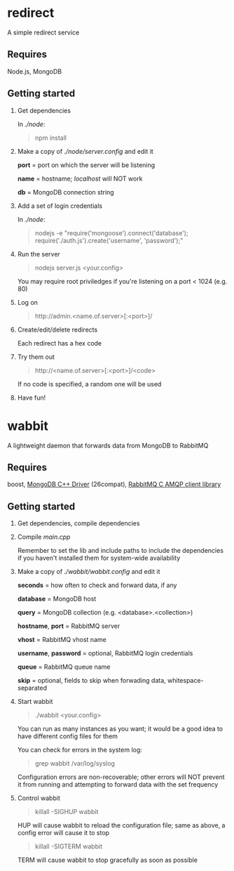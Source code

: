 redirect
========

A simple redirect service

Requires
--------

Node.js, MongoDB

Getting started
---------------

1. Get dependencies

    In  _./node_:
    > npm install

2. Make a copy of _./node/server.config_ and edit it

    __port__ = port on which the server will be listening
    
    __name__ = hostname; _localhost_ will NOT work
    
    __db__   = MongoDB connection string 

3. Add a set of login credentials

    In  _./node_:
    > nodejs -e "require('mongoose').connect('database'); require('./auth.js').create('username', 'password');"
    
4. Run the server
    > nodejs server.js \<your.config\>

    You may require root priviledges if you're listening on a port < 1024 (e.g. 80)

5. Log on
    > http://admin\.\<name.of.server\>[:\<port\>]/

6. Create/edit/delete redirects

    Each redirect has a hex code

7. Try them out
    > http://\<name.of.server\>[:\<port\>]/\<code\>

    If no code is specified, a random one will be used

8. Have fun!

wabbit
======

A lightweight daemon that forwards data from MongoDB to RabbitMQ

Requires
--------

boost, [MongoDB C++ Driver](https://github.com/mongodb/mongo-cxx-driver) (26compat), [RabbitMQ C AMQP client library](https://github.com/alanxz/rabbitmq-c)

Getting started
---------------

1. Get dependencies, compile dependencies

2. Compile _main.cpp_

    Remember to set the lib and include paths to include the dependencies if you haven't installed them for system-wide availability
    
3. Make a copy of _./wabbit/wabbit.config_ and edit it

    __seconds__ = how often to check and forward data, if any

    __database__ = MongoDB host
    
    __query__ = MongoDB collection (e.g. \<database\>.\<collection\>)

    __hostname__, __port__ = RabbitMQ server
    
    __vhost__ = RabbitMQ vhost name
    
    __username__, __password__ = optional, RabbitMQ login credentials
    
    __queue__ = RabbitMQ queue name

    __skip__ = optional, fields to skip when forwading data, whitespace-separated

4. Start wabbit

    > ./wabbit \<your.config\>
    
    You can run as many instances as you want; it would be a good idea to have different config files for them
    
    You can check for errors in the system log:
    
    > grep wabbit /var/log/syslog

    Configuration errors are non-recoverable; other errors will NOT prevent it from running and attempting to forward data with the set frequency
    
5. Control wabbit

    > killall -SIGHUP wabbit
    
    HUP will cause wabbit to reload the configuration file; same as above, a config error will cause it to stop

    > killall -SIGTERM wabbit
    
    TERM will cause wabbit to stop gracefully as soon as possible
